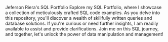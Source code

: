 Jeferson Riera's SQL Portfolio 
Explore my SQL Portfolio, where I showcase a collection of meticulously crafted SQL code examples. As you delve into this repository, you'll discover a wealth of skillfully written queries and database solutions. If you're curious or need further insights, I am readily available to assist and provide clarifications. Join me on this SQL journey, and together, let's unlock the power of data manipulation and management!
